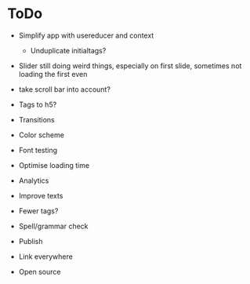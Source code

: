 # ToDo

- Simplify app with usereducer and context
  - Unduplicate initialtags?
- Slider still doing weird things, especially on first slide, sometimes not loading the first even
- take scroll bar into account?
- Tags to h5?
- Transitions
- Color scheme
- Font testing
- Optimise loading time
- Analytics
- Improve texts
- Fewer tags?
- Spell/grammar check

- Publish
- Link everywhere
- Open source
